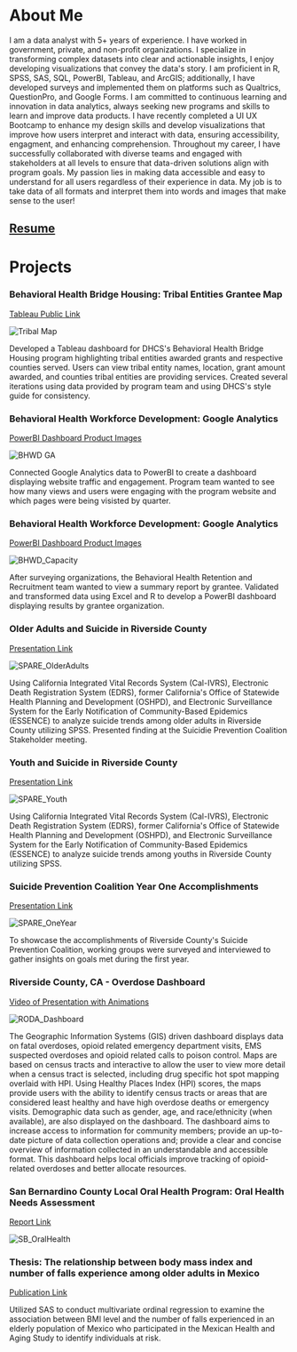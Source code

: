 # About Me
I am a data analyst with 5+ years of experience. I have worked in government, private, and non-profit organizations. I specialize in transforming complex datasets into clear and actionable insights, I enjoy developing visualizations that convey the data's story. I am proficient in R, SPSS, SAS, SQL, PowerBI, Tableau, and ArcGIS; additionally, I have developed surveys and implemented them on platforms such as Qualtrics, QuestionPro, and Google Forms. I am committed to continuous learning and innovation in data analytics, always seeking new programs and skills to learn and improve data products. I have recently completed a UI UX Bootcamp to enhance my design skills and develop visualizations that improve how users interpret and interact with data, ensuring accessibility, engagment, and enhancing comprehension. Throughout my career, I have successfully collaborated with diverse teams and engaged with stakeholders at all levels to ensure that data-driven solutions align with program goals. My passion lies in making data accessible and easy to understand for all users regardless of their experience in data. My job is to take data of all formats and interpret them into words and images that make sense to the user! 

## [Resume](/assets/PDFs/FrancoJoselineResume.pdf)

# Projects
### Behavioral Health Bridge Housing: Tribal Entities Grantee Map
[Tableau Public Link](https://public.tableau.com/app/profile/ds.notifications/viz/DATA-643-BHBH-TribalMapv2024_5_20_17164173451340/TribalEntitiesMapFINAL)

![Tribal Map](/assets/img/tribalmap.png)

Developed a Tableau dashboard for DHCS's Behavioral Health Bridge Housing program highlighting tribal entities awarded grants and respective counties served. Users can view tribal entity names, location, grant amount awarded, and counties tribal entities are providing services. Created several iterations using data provided by program team and using DHCS's style guide for consistency. 

### Behavioral Health Workforce Development: Google Analytics 
[PowerBI Dashboard Product Images](/assets/PDFs/BHWD_GA.pdf)

![BHWD GA](/assets/img/BHWDGA.png)

Connected Google Analytics data to PowerBI to create a dashboard displaying website traffic and engagement. Program team wanted to see how many views and users were engaging with the program website and which pages were being visisted by quarter. 

### Behavioral Health Workforce Development: Google Analytics 
[PowerBI Dashboard Product Images](/assets/PDFs/BHRR_Capacity.pdf)

![BHWD_Capacity](/assets/img/BHRRCapacity.png)

After surveying organizations, the Behavioral Health Retention and Recruitment team wanted to view a summary report by grantee. Validated and transformed data using Excel and R to develop a PowerBI dashboard displaying results by grantee organization. 

### Older Adults and Suicide in Riverside County
[Presentation Link](https://www.rivcospc.org/sites/default/files/DATA/pdfs/Older%20Adults%20and%20Suicide%20in%20Riverside%20County.pdf)

![SPARE_OlderAdults](/assets/img/SPARE_OlderAdults.png)

Using California Integrated Vital Records System (Cal-IVRS), Electronic Death Registration System (EDRS), former California's Office of Statewide Health Planning and Development (OSHPD), and Electronic Surveillance System for the Early Notification of Community-Based Epidemics (ESSENCE) to analyze suicide trends among older adults in Riverside County utilizing SPSS. Presented finding at the Suicidie Prevention Coalition Stakeholder meeting. 

### Youth and Suicide in Riverside County
[Presentation Link](https://www.rivcospc.org/sites/default/files/DATA/pdfs/Youth%20and%20Suicide%20in%20Riverside%20County.pdf)

![SPARE_Youth](/assets/img/SPARE_Youth.png)

Using California Integrated Vital Records System (Cal-IVRS), Electronic Death Registration System (EDRS), former California's Office of Statewide Health Planning and Development (OSHPD), and Electronic Surveillance System for the Early Notification of Community-Based Epidemics (ESSENCE) to analyze suicide trends among youths in Riverside County utilizing SPSS.

### Suicide Prevention Coalition Year One Accomplishments
[Presentation Link](https://www.rivcospc.org/sites/default/files/DATA/pdfs/Year%20One%20Accomplishments%20Infographic%20NEW%20LOGO%20PDF%20.pdf)

![SPARE_OneYear](/assets/img/SPARE_OneYear.png)

To showcase the accomplishments of Riverside County's Suicide Prevention Coalition, working groups were surveyed and interviewed to gather insights on goals met during the first year.

### Riverside County, CA - Overdose Dashboard
[Video of Presentation with Animations](/assets/img/RODA_Dashboard.mp4)

![RODA_Dashboard](/assets/img/RODA_Dashboard.png)

The Geographic Information Systems (GIS) driven dashboard displays data on fatal overdoses, opioid related emergency department visits, EMS suspected overdoses and opioid related calls to poison control. Maps are based on census tracts and interactive to allow the user to view more detail when a census tract is selected, including drug specific hot spot mapping overlaid with HPI. Using Healthy Places Index (HPI) scores, the maps provide users with the ability to identify census tracts or areas that are considered least healthy and have high overdose deaths or emergency visits. Demographic data such as gender, age, and race/ethnicity (when available), are also displayed on the dashboard. The dashboard aims to increase access to information for community members; provide an up-to-date picture of data collection operations and; provide a clear and concise overview of information collected in an understandable and accessible format. This dashboard helps local officials improve tracking of opioid-related overdoses and better allocate resources.

### San Bernardino County Local Oral Health Program: Oral Health Needs Assessment
[Report Link](https://smilesbc.org/wp-content/uploads/sites/40/2020/03/SB-Oral-Health-Needs-Assessment_FINAL-9-27-19.pdf)

![SB_OralHealth](/assets/img/SB_OralHealth.png)

### Thesis: The relationship between body mass index and number of falls experience among older adults in Mexico
[Publication Link](https://www.proquest.com/openview/5581d63c62af95b6ff1e81af8a9df4b7/1.pdf?pq-origsite=gscholar&cbl=18750)

Utilized SAS to conduct multivariate ordinal regression to examine the association between BMI level and the number of falls experienced in an elderly population of Mexico who participated in the Mexican Health and Aging Study to identify individuals at risk. 
